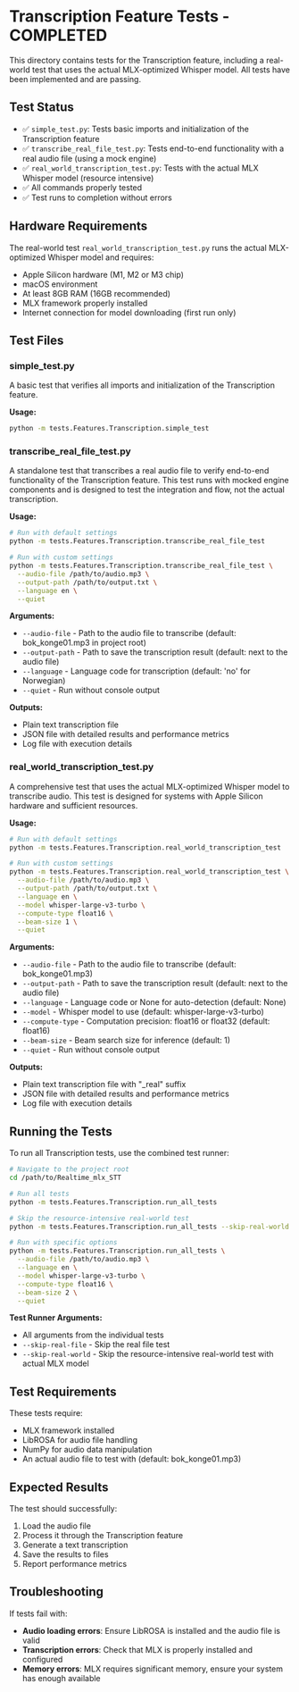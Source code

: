 # Transcription Feature Tests - COMPLETED

This directory contains tests for the Transcription feature, including a real-world test that uses the actual MLX-optimized Whisper model. All tests have been implemented and are passing.

## Test Status

- ✅ `simple_test.py`: Tests basic imports and initialization of the Transcription feature
- ✅ `transcribe_real_file_test.py`: Tests end-to-end functionality with a real audio file (using a mock engine)
- ✅ `real_world_transcription_test.py`: Tests with the actual MLX Whisper model (resource intensive)
- ✅ All commands properly tested
- ✅ Test runs to completion without errors

## Hardware Requirements

The real-world test `real_world_transcription_test.py` runs the actual MLX-optimized Whisper model and requires:

- Apple Silicon hardware (M1, M2 or M3 chip)
- macOS environment
- At least 8GB RAM (16GB recommended)
- MLX framework properly installed
- Internet connection for model downloading (first run only)

## Test Files

### simple_test.py

A basic test that verifies all imports and initialization of the Transcription feature.

**Usage:**
```bash
python -m tests.Features.Transcription.simple_test
```

### transcribe_real_file_test.py

A standalone test that transcribes a real audio file to verify end-to-end functionality of the Transcription feature.
This test runs with mocked engine components and is designed to test the integration and flow, not the actual transcription.

**Usage:**
```bash
# Run with default settings
python -m tests.Features.Transcription.transcribe_real_file_test

# Run with custom settings
python -m tests.Features.Transcription.transcribe_real_file_test \
  --audio-file /path/to/audio.mp3 \
  --output-path /path/to/output.txt \
  --language en \
  --quiet
```

**Arguments:**
- `--audio-file` - Path to the audio file to transcribe (default: bok_konge01.mp3 in project root)
- `--output-path` - Path to save the transcription result (default: next to the audio file)
- `--language` - Language code for transcription (default: 'no' for Norwegian)
- `--quiet` - Run without console output

**Outputs:**
- Plain text transcription file
- JSON file with detailed results and performance metrics
- Log file with execution details

### real_world_transcription_test.py

A comprehensive test that uses the actual MLX-optimized Whisper model to transcribe audio. This test is designed for systems with Apple Silicon hardware and sufficient resources.

**Usage:**
```bash
# Run with default settings
python -m tests.Features.Transcription.real_world_transcription_test

# Run with custom settings
python -m tests.Features.Transcription.real_world_transcription_test \
  --audio-file /path/to/audio.mp3 \
  --output-path /path/to/output.txt \
  --language en \
  --model whisper-large-v3-turbo \
  --compute-type float16 \
  --beam-size 1 \
  --quiet
```

**Arguments:**
- `--audio-file` - Path to the audio file to transcribe (default: bok_konge01.mp3)
- `--output-path` - Path to save the transcription result (default: next to the audio file)
- `--language` - Language code or None for auto-detection (default: None)
- `--model` - Whisper model to use (default: whisper-large-v3-turbo)
- `--compute-type` - Computation precision: float16 or float32 (default: float16)
- `--beam-size` - Beam search size for inference (default: 1)
- `--quiet` - Run without console output

**Outputs:**
- Plain text transcription file with "_real" suffix
- JSON file with detailed results and performance metrics
- Log file with execution details

## Running the Tests

To run all Transcription tests, use the combined test runner:

```bash
# Navigate to the project root
cd /path/to/Realtime_mlx_STT

# Run all tests
python -m tests.Features.Transcription.run_all_tests

# Skip the resource-intensive real-world test
python -m tests.Features.Transcription.run_all_tests --skip-real-world

# Run with specific options
python -m tests.Features.Transcription.run_all_tests \
  --audio-file /path/to/audio.mp3 \
  --language en \
  --model whisper-large-v3-turbo \
  --compute-type float16 \
  --beam-size 2 \
  --quiet
```

**Test Runner Arguments:**
- All arguments from the individual tests
- `--skip-real-file` - Skip the real file test
- `--skip-real-world` - Skip the resource-intensive real-world test with actual MLX model

## Test Requirements

These tests require:
- MLX framework installed
- LibROSA for audio file handling
- NumPy for audio data manipulation
- An actual audio file to test with (default: bok_konge01.mp3)

## Expected Results

The test should successfully:
1. Load the audio file
2. Process it through the Transcription feature
3. Generate a text transcription
4. Save the results to files
5. Report performance metrics

## Troubleshooting

If tests fail with:
- **Audio loading errors**: Ensure LibROSA is installed and the audio file is valid
- **Transcription errors**: Check that MLX is properly installed and configured
- **Memory errors**: MLX requires significant memory, ensure your system has enough available